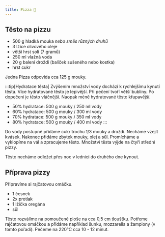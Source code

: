```yaml
---
title: Pizza 🍕
---
```


## Těsto na pizzu

- 500 g hladká mouka _nebo směs různých druhů_
- 3 lžíce olivového oleje
- větší hrst soli (7 gramů)
- 250 ml vlažná voda
- 20 g balení droždí (balíček sušeného nebo kostka)
- hrst cukr

Jedna Pizza odpovida cca 125 g mouky.

:::tip[Hydratace těsta]
Zvýšením množství vody dochází k rychlejšímu kynutí těsta.
Více hydratované těsto je lepivější. Při pečení tvoří větší bubliny.
Po dopečení je těsto vláčnější. Naopak méně hydratované těsto křupavější.

- 50% hydratace: 500 g mouky / 250 ml vody
- 60% hydratace: 500 g mouky / 300 ml vody
- 70% hydratace: 500 g mouky / 350 ml vody
- 80% hydratace: 500 g mouky / 400 ml vody
  :::

Do vody postupně přidáme cukr trochu 1/3 mouky a droždí.
Necháme vzejít kvásek. Nakonec přidáme zbytek mouky, olej a sůl.
Promícháme a vyklopíme na vál a zpracujeme těsto.
Množství těsta výjde na čtyři střední pizzy.

Těsto necháme odležet přes noc v lednici do druhého dne kynout.

## Příprava pizzy

Připravíme si rajčatovou omáčku.

- 1 česnek
- 2x protlak
- 1 lžička oregána
- sůl

Těsto rozválíme na pomoučené ploše na cca 0,5 cm tloušťku. Potřeme rajčatovou omáčkou a
přidáme například šunku, mozzarella a žampiony (v tomto pořadí). Pečeme na 220°C
cca 10 - 12 minut.
